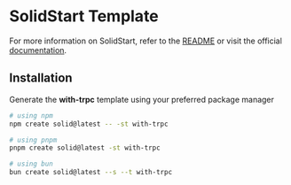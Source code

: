 # SolidStart Template

For more information on SolidStart, refer to the [README](https://github.com/solidjs/solid-start/tree/main/packages/start#readme) or visit the official [documentation](https://docs.solidjs.com/solid-start/).

## Installation

Generate the **with-trpc** template using your preferred package manager

```bash
# using npm
npm create solid@latest -- -st with-trpc
```

```bash
# using pnpm
pnpm create solid@latest -st with-trpc
```

```bash
# using bun
bun create solid@latest --s --t with-trpc
```
